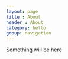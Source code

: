 ```yaml
---
layout: page
title : About
header : About
category: hello
group: navigation
---
```


Something will be here
